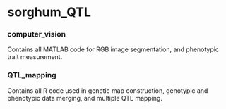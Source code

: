 # sorghum_QTL

### computer_vision
Contains all MATLAB code for RGB image segmentation, and phenotypic trait measurement.

### QTL_mapping
Contains all R code used in genetic map construction, genotypic and phenotypic data merging, and multiple QTL mapping.
